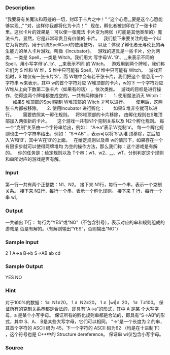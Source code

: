 
### Description
“我要将有关魔法和奇迹的一切，封印于卡片之中！” 
“这个心愿„„要是这个心愿能够实现„„” 
“对，这样你我都将化为卡片！” 
 
现在，孵化者被封印在了一张卡片里。这张卡片的效果是：可以使一张魔法
卡片变为两张（可能是其他类型的）魔法卡片。显然，它是非常珍贵且有价值的
卡片。 
 
我们接下来要关注的是一个以它为背景的，用于训练SpellCard的使用技巧，
以及：体现了孵化者无与伦比的再生能力的单人卡片游戏，叫做《Incubator》。 
 
游戏的道具是一些卡片，分为两类，一类是 Spell，一类是 Witch。我们用大
写字母’A’、’B’、„„来表示不同的 Spell，用小写字母’a’、’b’、„„来表示不同
的 Witch。 
  游戏用到两个牌堆，我们称它们为 S 堆和 W 堆，S 堆中只可能有 Spell，W
堆中只可能有 Witch。 
  游戏开始时，S 堆仅有一张卡片’S’，而 W堆中会有若干张卡片，我们把这个
信息用一个字符串 w来表示，其中 w的首个字符对应 W堆顶部的卡片，w的下
一个字符对应 W堆从上向下数第二张卡片（如果有的话） ，依次类推。 
  游戏的目标是进行操作，使得这两个牌堆都变成空的，一共有两种操作： 
    1. 使用魔法消灭 Witch： 
      如果S 堆顶部的Spell克制 W堆顶部的 Witch 才可以进行。 
      使用后，这两张卡片都被移除。 
    2. 使用Incubator 进行孵化： 
      如果S 堆非空就可以进行。 
      需要依照某一孵化规则。 
  将S堆顶部的卡片移除， 由孵化规则在S堆顶部加入两张新的卡片。 
   
  这个游戏一共有N1个克制关系以及 N2个孵化规则。 
每一个“克制”关系由一个字符串给出，例如： “A->a”表示’A’克制’a’。 
每一个孵化规则也由一个字符串给出，例如： “S->AB” ，表示可以将’S’从堆
顶移除，之后加入’A’和’B’，其中’A’在’B’的上面。 
 
在给定规则以及串 w的情形下，如果存在一个有限多步就可以使得两牌堆均
为空的操作方法，那么我们称：这个游戏是有解的。 
 
你的任务是：给定规则以及 T个串：w1、w2、„„、wT，分别判定这个规则
和串所对应的游戏是否有解。 

### Input
第一行一共有两个正整数：N1、N2。 
接下来 N1行，每行一个串，表示一个克制关系。 
接下来 N2行，每行一个串，表示一个孵化规则。 
接下来 T 行，每行一个串 wi。 


### Output

一共输出 T行： 
每行为“YES”或“NO”（不包含引号），表示对应的串和规则组成的游戏是
否是有解的。（有解则输出“YES”，否则输出“NO”） 



### Sample Input
  2 1 
  A->a 
  B->b 
  S->AB 
  ab 
  cd 

### Sample Output
YES 
NO 


### Hint
对于100%的数据： 1≤  N1≤20， 1 ≤  N2≤20， 1 ≤  |wi|≤  20， 1≤  T≤100。 
保证所有的克制关系串都是合法的，即具有“A->a”的形式，其中 A 是某
个大写字母，a 是某个小写字母。 
保证所有的孵化规则串都是合法的，即具有“S->AB”的形式，其中 S、A、
B是某些大写字母，它们可以相同。 
“->”是一个长度为 2 的串，其首个字符的 ASCII 码为 45，下一个字符的
ASCII 码为62 （均是在十进制下） ，这个符号也是 C++中的 Structure dereference。 
保证串 wi仅包含小写字母。 

### Source
